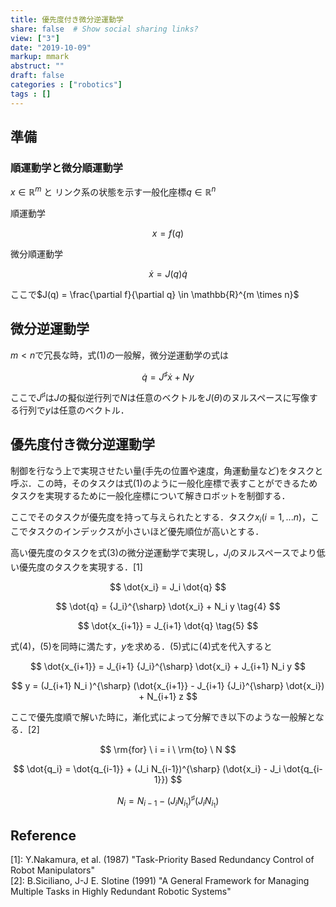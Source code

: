 ```yaml
---
title: 優先度付き微分逆運動学
share: false  # Show social sharing links?
view: ["3"]
date: "2019-10-09"
markup: mmark
abstruct: ""
draft: false
categories : ["robotics"]
tags : []
---
```


## 準備

### 順運動学と微分順運動学

$x \in \mathbb{R}^{m}$ と リンク系の状態を示す一般化座標$q \in \mathbb{R}^{n}$

順運動学

$$
x = f(q) \tag{1}
$$

微分順運動学

$$
\dot{x} = J(q) \dot{q} \tag{2}
$$

ここで$J(q) = \frac{\partial f}{\partial q} \in \mathbb{R}^{m \times n}$

## 微分逆運動学

$m < n$で冗長な時，式(1)の一般解，微分逆運動学の式は

$$
\dot{q} = J^{\sharp} \dot{x} + N y \tag{3}
$$

ここで$J^{\sharp}$は$J$の擬似逆行列で$N$は任意のベクトルを$J(\theta)$のヌルスペースに写像する行列で$y$は任意のベクトル．

## 優先度付き微分逆運動学

制御を行なう上で実現させたい量(手先の位置や速度，角運動量など)をタスクと呼ぶ．この時，そのタスクは式(1)のように一般化座標で表すことができるためタスクを実現するために一般化座標について解きロボットを制御する．  

ここでそのタスクが優先度を持って与えられたとする．タスク$x_i (i = 1, ... n)$，ここでタスクのインデックスが小さいほど優先順位が高いとする．

高い優先度のタスクを式(3)の微分逆運動学で実現し，$J_i$のヌルスペースでより低い優先度のタスクを実現する．[1]

$$
\dot{x_i} = J_i \dot{q}
$$

$$
\dot{q} = {J_i}^{\sharp} \dot{x_i} + N_i y \tag{4}
$$

$$
\dot{x_{i+1}} = J_{i+1} \dot{q} \tag{5}
$$

式(4)，(5)を同時に満たす，$y$を求める．(5)式に(4)式を代入すると

$$
\dot{x_{i+1}} = J_{i+1} {J_i}^{\sharp} \dot{x_i} + J_{i+1} N_i y
$$

$$
y =  (J_{i+1} N_i )^{\sharp} (\dot{x_{i+1}} - J_{i+1} {J_i}^{\sharp} \dot{x_i}) + N_{i+1} z
$$

ここで優先度順で解いた時に，漸化式によって分解でき以下のような一般解となる．[2]

$$
\rm{for} \  i = i \  \rm{to} \  N
$$

$$
\dot{q_i} = \dot{q_{i-1}} + (J_i N_{i-1})^{\sharp} (\dot{x_i} - J_i \dot{q_{i-1}})
$$

$$
N_i = N_{i-1} - (J_i N_{i_1})^{\sharp}(J_i N_{i_1})
$$

## Reference

[1]: Y.Nakamura, et al. (1987) "Task-Priority Based Redundancy Control of Robot Manipulators"  
[2]: B.Siciliano, J-J E. Slotine (1991) "A General Framework for Managing Multiple Tasks in Highly Redundant Robotic Systems"
